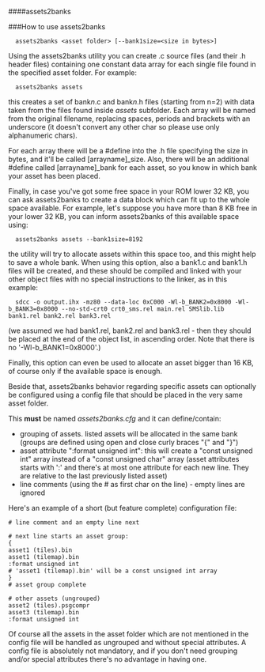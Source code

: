 ####assets2banks

###How to use assets2banks

```
  assets2banks <asset folder> [--bank1size=<size in bytes>]
```

Using the assets2banks utility you can create .c source files (and their .h header files) containing one constant data array for each single file found in the specified asset folder.
For example:

```
  assets2banks assets
```

  this creates a set of bank*n*.c and bank*n*.h files (starting from n=2) with data taken from the files found inside *assets* subfolder.
Each array will be named from the original filename, replacing spaces, periods and brackets with an underscore (it doesn't convert any other char so please use only alphanumeric chars).

For each array there will be a #define into the .h file specifying the size in bytes, and it'll be called [arrayname]_size.
Also, there will be an additional #define called [arrayname]_bank for each asset, so you know in which bank your asset has been placed.

Finally, in case you've got some free space in your ROM lower 32 KB, you can ask assets2banks to create a data block which can fit up to the whole space available.
For example, let's suppose you have more than 8 KB free in your lower 32 KB, you can inform assets2banks of this available space using:

```
  assets2banks assets --bank1size=8192
```

the utility will try to allocate assets within this space too, and this might help to save a whole bank.
When using this option, also a bank1.c and bank1.h files will be created, and these should be compiled and linked with your other object files with no special instructions to the linker, as in this example:

```
  sdcc -o output.ihx -mz80 --data-loc 0xC000 -Wl-b_BANK2=0x8000 -Wl-b_BANK3=0x8000 --no-std-crt0 crt0_sms.rel main.rel SMSlib.lib bank1.rel bank2.rel bank3.rel
```

(we assumed we had bank1.rel, bank2.rel and bank3.rel - then they should be placed at the end of the object list, in ascending order. Note that there is no '-Wl-b_BANK1=0x8000'.)

Finally, this option can even be used to allocate an asset bigger than 16 KB, of course only if the available space is enough.

Beside that, assets2banks behavior regarding specific assets can optionally be configured using a config file that should be placed in the very same asset folder.

This **must** be named *assets2banks.cfg* and it can define/contain:
 * grouping of assets. listed assets will be allocated in the same bank (groups are defined using open and close curly braces "{" and "}")
 * asset attribute ":format unsigned int": this will create a "const unsigned int" array instead of a "const unsigned char" array (asset attributes starts with ':' and there's at most one attribute for each new line. They are relative to the last previously listed asset)
 * line comments (using the # as first char on the line) - empty lines are ignored

Here's an example of a short (but feature complete) configuration file:

```
# line comment and an empty line next

# next line starts an asset group:
{ 
asset1 (tiles).bin 
asset1 (tilemap).bin 
:format unsigned int 
# 'asset1 (tilemap).bin' will be a const unsigned int array
}
# asset group complete

# other assets (ungrouped) 
asset2 (tiles).psgcompr
asset3 (tilemap).bin 
:format unsigned int
```

Of course all the assets in the asset folder which are not mentioned in the config file will be handled as ungrouped and without special attributes.
A config file is absolutely not mandatory, and if you don't need grouping and/or special attributes there's no advantage in having one.
